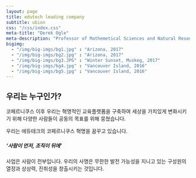 ```yaml
---
layout: page
title: edutech leading company
subtitle: ubion
css: "/css/index.css"
meta-title: "Derek Ogle"
meta-description: "Professor of Mathemetical Sciences and Natural Resources at Northland College."
bigimg:
  - "/img/big-imgs/bg1.jpg" : "Arizona, 2017"
  - "/img/big-imgs/bg2.jpg" : "Arizona, 2017"
  - "/img/big-imgs/bg3.JPG" : "Winter Sunset, Muskeg, 2017"
  - "/img/big-imgs/bg4.jpg" : "Vancouver Island, 2016"
  - "/img/big-imgs/bg5.jpg" : "Vancouver Island, 2016"
---
```


## 우리는 누구인가?

코페르니쿠스 이후 우리는 혁명적인 교육플랫폼을 구축하여 세상을 가치있게 변화시키기 위해 다양한 사람들이 공동의 목표를 위해 뭉쳤습니다.

우리는 에듀테크의 코페르니쿠스 혁명을 꿈꾸고 있습니다.



##### ‘사람이 먼저, 조직이 뒤에’

사업은 사람이 전부입니다. 우리의 사명은 무한한 발전 가능성을 지니고 있는 구성원의 열정과 상상력, 진취성을 창출시키는 것입니다.
